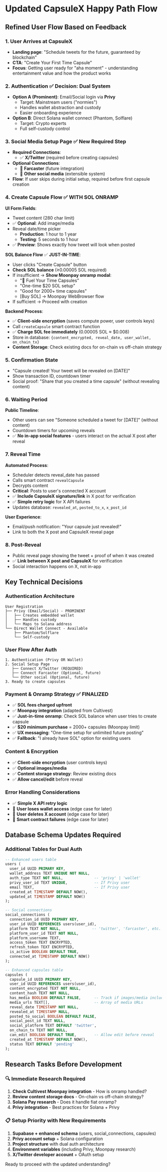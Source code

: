 # Updated CapsuleX Happy Path Flow

## Refined User Flow Based on Feedback

### 1. **User Arrives at CapsuleX**
- **Landing page**: "Schedule tweets for the future, guaranteed by blockchain"
- **CTA**: "Create Your First Time Capsule"
- **Focus**: Getting user ready for "aha moment" - understanding entertainment value and how the product works

### 2. **Authentication** ✅ **Decision: Dual System**
- **Option A (Prominent)**: Email/Social login via **Privy** 
  - Target: Mainstream users ("normies")
  - Handles wallet abstraction and custody
  - Easier onboarding experience
- **Option B**: Direct Solana wallet connect (Phantom, Solflare)
  - Target: Crypto experts
  - Full self-custody control

### 3. **Social Media Setup Page** ✅ **New Required Step**
- **Required Connections**:
  - ✅ **X/Twitter** (required before creating capsules)
- **Optional Connections**:
  - 🔮 **Farcaster** (future integration)
  - 🔮 **Other social media** (extensible system)
- **Flow**: If user skips during initial setup, required before first capsule creation

### 4. **Create Capsule Flow** ✅ **WITH SOL ONRAMP**
**UI Form Fields**:
- Tweet content (280 char limit)
- ✅ **Optional**: Add image/media
- Reveal date/time picker
  - **Production**: 1 hour to 1 year
  - **Testing**: 5 seconds to 1 hour
- ✅ **Preview**: Shows exactly how tweet will look when posted

**SOL Balance Flow** ✅ **JUST-IN-TIME**:
- User clicks "Create Capsule" button
- **Check SOL balance** (≥0.00005 SOL required)
- If insufficient → **Show Moonpay onramp modal**:
  - "🚀 Fuel Your Time Capsules"
  - "One-time $20 SOL setup"
  - "Good for 2000+ time capsules"
  - [Buy SOL] → Moonpay WebBrowser flow
- If sufficient → Proceed with creation

**Backend Process**:
- ✅ **Client-side encryption** (saves compute power, user controls keys)
- Call `createCapsule` smart contract function
- ✅ **Charge SOL fee immediately** (0.00005 SOL ≈ $0.008)
- Store in database: `{content_encrypted, reveal_date, user_wallet, on_chain_tx}`
- **Content Storage**: Check existing docs for on-chain vs off-chain strategy

### 5. **Confirmation State**
- "Capsule created! Your tweet will be revealed on [DATE]"
- Show transaction ID, countdown timer
- Social proof: "Share that you created a time capsule" (without revealing content)

### 6. **Waiting Period**
**Public Timeline**:
- Other users can see "Someone scheduled a tweet for [DATE]" (without content)
- Countdown timers for upcoming reveals
- ✅ **No in-app social features** - users interact on the actual X post after reveal

### 7. **Reveal Time**
**Automated Process**:
- Scheduler detects reveal_date has passed
- Calls smart contract `revealCapsule`
- Decrypts content
- **Critical**: Posts to user's connected X account
- ✅ **Include CapsuleX signature/link** in X post for verification
- ✅ **Simple retry logic** for X API failures
- Updates database: `revealed_at`, `posted_to_x`, `x_post_id`

**User Experience**:
- Email/push notification: "Your capsule just revealed!"
- Link to both the X post and CapsuleX reveal page

### 8. **Post-Reveal**
- Public reveal page showing the tweet + proof of when it was created
- ✅ **Link between X post and CapsuleX** for verification
- Social interaction happens on X, not in-app

## Key Technical Decisions

### **Authentication Architecture**
```
User Registration
├── Privy (Email/Social) - PROMINENT
│   ├── Creates embedded wallet
│   ├── Handles custody
│   └── Maps to Solana address
└── Direct Wallet Connect - Available
    ├── Phantom/Solflare
    └── Self-custody
```

### **User Flow After Auth**
```
1. Authentication (Privy OR Wallet)
2. Social Setup Page
   ├── Connect X/Twitter (REQUIRED)
   ├── Connect Farcaster (Optional, future)
   └── Other social (Optional, future)
3. Ready to create capsules
```

### **Payment & Onramp Strategy** ✅ **FINALIZED**
- ✅ **SOL fees charged upfront** 
- ✅ **Moonpay integration** (adapted from Cultivest)
- ✅ **Just-in-time onramp**: Check SOL balance when user tries to create capsule
- ✅ **$20 minimum purchase** = 2000+ capsules (Moonpay limit)
- ✅ **UX messaging**: "One-time setup for unlimited future posting"
- ✅ **Fallback**: "I already have SOL" option for existing users

### **Content & Encryption**
- ✅ **Client-side encryption** (user controls keys)
- ✅ **Optional images/media**
- ✅ **Content storage strategy**: Review existing docs
- ✅ **Allow cancel/edit** before reveal

### **Error Handling Considerations**
- ✅ **Simple X API retry logic**
- 📝 **User loses wallet access** (edge case for later)
- 📝 **User deletes X account** (edge case for later)
- 📝 **Smart contract failures** (edge case for later)

## Database Schema Updates Required

### Additional Tables for Dual Auth
```sql
-- Enhanced users table
users (
  user_id UUID PRIMARY KEY,
  wallet_address TEXT UNIQUE NOT NULL,
  auth_type TEXT NOT NULL,              -- 'privy' | 'wallet'
  privy_user_id TEXT UNIQUE,            -- If Privy user
  email TEXT,                           -- If Privy user
  created_at TIMESTAMP DEFAULT NOW(),
  updated_at TIMESTAMP DEFAULT NOW()
);

-- Social connections
social_connections (
  connection_id UUID PRIMARY KEY,
  user_id UUID REFERENCES users(user_id),
  platform TEXT NOT NULL,              -- 'twitter', 'farcaster', etc.
  platform_user_id TEXT NOT NULL,
  platform_username TEXT,
  access_token TEXT ENCRYPTED,
  refresh_token TEXT ENCRYPTED,
  is_active BOOLEAN DEFAULT TRUE,
  connected_at TIMESTAMP DEFAULT NOW()
);

-- Enhanced capsules table
capsules (
  capsule_id UUID PRIMARY KEY,
  user_id UUID REFERENCES users(user_id),
  content_encrypted TEXT NOT NULL,
  content_hash TEXT NOT NULL,
  has_media BOOLEAN DEFAULT FALSE,      -- Track if images/media included
  media_urls TEXT[],                    -- Array of media URLs
  reveal_date TIMESTAMP NOT NULL,
  revealed_at TIMESTAMP NULL,
  posted_to_social BOOLEAN DEFAULT FALSE,
  social_post_id TEXT NULL,
  social_platform TEXT DEFAULT 'twitter',
  on_chain_tx TEXT NOT NULL,
  can_edit BOOLEAN DEFAULT TRUE,        -- Allow edit before reveal
  created_at TIMESTAMP DEFAULT NOW(),
  status TEXT DEFAULT 'pending'
);
```

## Research Tasks Before Development

### 🔍 **Immediate Research Required**
1. **Check Cultivest Moonpay integration** - How is onramp handled?
2. **Review content storage docs** - On-chain vs off-chain strategy?
3. **Solana Pay research** - Does it handle fiat onramp?
4. **Privy integration** - Best practices for Solana + Privy

### 📋 **Setup Priority with New Requirements**
1. **Supabase + enhanced schema** (users, social_connections, capsules)
2. **Privy account setup** + Solana configuration
3. **Project structure** with dual auth architecture
4. **Environment variables** (including Privy, Moonpay research)
5. **X/Twitter developer account** + OAuth setup

Ready to proceed with the updated understanding?